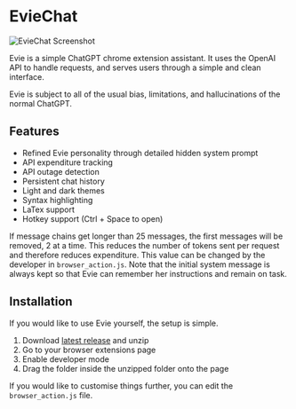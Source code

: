 # EvieChat

![EvieChat Screenshot](https://i.imgur.com/JRiC4Zr.png)


Evie is a simple ChatGPT chrome extension assistant. It uses the OpenAI API to handle requests, and serves users through a simple and clean interface.

Evie is subject to all of the usual bias, limitations, and hallucinations of the normal ChatGPT.

## Features

- Refined Evie personality through detailed hidden system prompt
- API expenditure tracking
- API outage detection
- Persistent chat history
- Light and dark themes
- Syntax highlighting
- LaTex support
- Hotkey support (Ctrl + Space to open)

If message chains get longer than 25 messages, the first messages will be removed, 2 at a time. This reduces the number of tokens sent per request and therefore reduces expenditure. This value can be changed by the developer in `browser_action.js`. Note that the initial system message is always kept so that Evie can remember her instructions and remain on task.


## Installation
If you would like to use Evie yourself, the setup is simple.

1. Download [latest release](https://github.com/greendra8/EvieChat/releases) and unzip
2. Go to your browser extensions page
3. Enable developer mode
4. Drag the folder inside the unzipped folder onto the page

If you would like to customise things further, you can edit the `browser_action.js` file.

